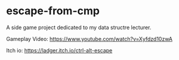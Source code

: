 # escape-from-cmp
 A side game project dedicated to my data structre lecturer.

 Gameplay Video:
 https://www.youtube.com/watch?v=Xyfdzd10zwA

 Itch io:
 https://ladger.itch.io/ctrl-alt-escape
